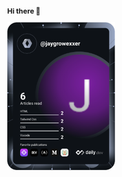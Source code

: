 ### Hi there 👋

<!--
**jaydev-growexxer/jaydev-growexxer** is a ✨ _special_ ✨ repository because its `README.md` (this file) appears on your GitHub profile.

Here are some ideas to get you started:

- 🔭 I’m currently working on ...
- 🌱 I’m currently learning ...
- 👯 I’m looking to collaborate on ...
- 🤔 I’m looking for help with ...
- 💬 Ask me about ...
- 📫 How to reach me: ...
- 😄 Pronouns: ...
- ⚡ Fun fact: ...
-->

<!-- <a href="https://app.daily.dev/jaygrowexxer"><img src="https://api.daily.dev/devcards/6d51dc07f21f4a379ea14add68f38b26.png?r=agt" width="250" alt="Jaydev Growexx's Dev Card"/></a> -->
<a href="https://app.daily.dev/DailyDevTips"><img src="https://github.com/jaydev-growexxer/jaydev-growexxer/blob/master/devcard.svg" width="250" alt="Jaydev Growexxer Dev Card"/></a>

